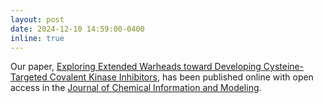 ```yaml
---
layout: post
date: 2024-12-10 14:59:00-0400
inline: true
---
```


Our paper, [Exploring Extended Warheads toward Developing Cysteine-Targeted Covalent Kinase Inhibitors](https://pubs.acs.org/doi/10.1021/acs.jcim.4c00890), has been published online with open access in the [Journal of Chemical Information and Modeling](https://pubs.acs.org/doi/10.1021/acs.jcim.4c00890).
